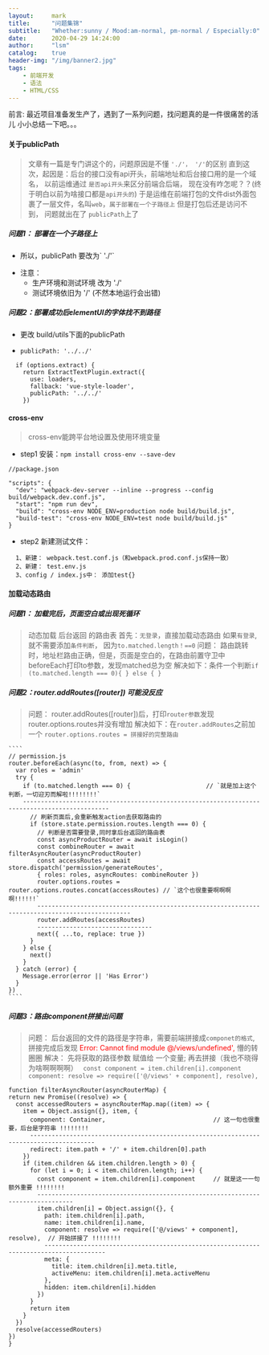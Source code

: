 ```yaml
---
layout:     mark
title:      "问题集锦"
subtitle:   "Whether:sunny / Mood:am-normal, pm-normal / Especially:0"
date:       2020-04-29 14:24:00
author:     "lsm"
catalog:    true
header-img: "/img/banner2.jpg"
tags:
    - 前端开发
    - 语法
    - HTML/CSS
---
```


<div class="tips">前言:
  最近项目准备发生产了，遇到了一系列问题，找问题真的是一件很痛苦的活儿
  小小总结一下吧。。。
</div>

#### 关于publicPath
  > 文章有一篇是专门讲这个的，问题原因是不懂 `'./'， '/'`的区别
  > 直到这次，起因是：后台的接口没有api开头，前端地址和后台接口用的是一个域名，
  > 以前运维通过 `是否api开头`来区分前端合后端， 现在没有咋怎呢？？(终于明白以前为啥接口都是`api开头的`)
  > 于是运维在前端打包的文件dist外面包裹了一层文件，名叫`web`，`属于部署在一个子路径上`
  > 但是打包后还是访问不到， 问题就出在了 `publicPath`上了

  ##### 问题1： 部署在一个子路径上
  + <p>所以，publicPath 要改为` './'`</p>
  + 注意：
    + 生产环境和测试环境 改为 './'
    + 测试环境依旧为 '/' (不然本地运行会出错)

##### 问题2：部署成功后elementUI的字体找不到路径
  + <p>更改 build/utils下面的publicPath</p>
  + `publicPath: '../../'`
  
  ````
    if (options.extract) {
      return ExtractTextPlugin.extract({
        use: loaders,
        fallback: 'vue-style-loader',
        publicPath: '../../'
      })

  ````

#### cross-env

  > cross-env能跨平台地设置及使用环境变量

  + step1 安装：`npm install cross-env --save-dev`
    
  ````
  //package.json

  "scripts": {
    "dev": "webpack-dev-server --inline --progress --config build/webpack.dev.conf.js",
    "start": "npm run dev",
    "build": "cross-env NODE_ENV=production node build/build.js",
    "build-test": "cross-env NODE_ENV=test node build/build.js"    
  }
  ````

  + step2 新建测试文件：

  ````
    1、新建： webpack.test.conf.js（和webpack.prod.conf.js保持一致）
    2、新建： test.env.js
    3、config / index.js中： 添加test{}

  ````

#### 加载动态路由
  ##### 问题1： 加载完后，页面空白或出现死循环
  > 动态加载 后台返回 的路由表
  > 首先：`无登录`，直接加载动态路由
  > 如果`有登录`,就不需要添加`条件判断`， 因为`to.matched.length！==0`
  > 问题： 路由跳转时，地址栏路由正确，但是，页面是空白的，在路由前置守卫中beforeEach打印to参数，发现matched总为空
  > 解决如下：条件一个判断`if (to.matched.length === 0){ } else { }`

  ##### 问题2：router.addRoutes([router]) 可能没反应
  > 问题： router.addRoutes([router])后，打印`router参数`发现router.options.routes并没有增加
  > 解决如下：在`router.addRoutes`之前加一个 `router.options.routes = 拼接好的完整路由`

    ````
    // permission.js
    router.beforeEach(async(to, from, next) => {
      var roles = 'admin'
      try {
        if (to.matched.length === 0) {                     // `就是加上这个判断，一切迎刃而解啦!!!!!!!!`
        ----------------------------------------------------------------------------------------------
          // 刷新页面后,会重新触发action去获取路由的
          if (store.state.permission.routes.length === 0) {
            // 判断是否需要登录,同时拿后台返回的路由表
            const asyncProductRouter = await isLogin()
            const combineRouter = await filterAsyncRouter(asyncProductRouter)
            const accessRoutes = await store.dispatch('permission/generateRoutes',
            { roles: roles, asyncRoutes: combineRouter })
            router.options.routes = router.options.routes.concat(accessRoutes) // `这个也很重要啊啊啊啊!!!!!!`
            ------------------------------------------------------------------------------------------------
            router.addRoutes(accessRoutes)
            --------------------------------
            next({ ...to, replace: true })
          }
        } else {
          next()
        }
      } catch (error) {
        Message.error(error || 'Has Error')
      }
    })
    ````
  ##### 问题3：路由component拼接出问题
  > 问题： 后台返回的文件的路径是字符串，需要前端拼接成`componet的格式`,拼接完成后发现 <span style="color: red">Error: Cannot find module @/views/undefined',</span> 懵的转圈圈
  > 解决： 先将获取的路径参数 赋值给 一个变量; 再去拼接（我也不晓得为啥啊啊啊啊）
  > ` const component = item.children[i].component`
  > `component: resolve => require(['@/views' + component], resolve),`

  ````
  function filterAsyncRouter(asyncRouterMap) {
  return new Promise((resolve) => {
    const accessedRouters = asyncRouterMap.map((item) => {
      item = Object.assign({}, item, {
        component: Container,                              // 这一句也很重要，后台是字符串 !!!!!!!!
        ----------------------------------------------------------------------------------------
        redirect: item.path + '/' + item.children[0].path
      })
      if (item.children && item.children.length > 0) {
        for (let i = 0; i < item.children.length; i++) {
          const component = item.children[i].component     // 就是这一一句额外重要 !!!!!!!!
          --------------------------------------------------------------------------------
          item.children[i] = Object.assign({}, {
            path: item.children[i].path,
            name: item.children[i].name,
            component: resolve => require(['@/views' + component], resolve),  // 开始拼接了 !!!!!!!!
            ---------------------------------------------------------------------------------------
            meta: {
              title: item.children[i].meta.title,
              activeMenu: item.children[i].meta.activeMenu
            },
            hidden: item.children[i].hidden
          })
        }
        return item
      }
    })
    resolve(accessedRouters)
  })
}

  ````

